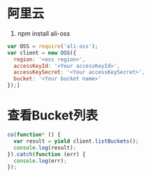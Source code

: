 # 阿里云

1. npm install ali-oss

```javascript
var OSS = require('ali-oss');
var client = new OSS({
  region: '<oss region>',
  accessKeyId: '<Your accessKeyId>',
  accessKeySecret: '<Your accessKeySecret>',
  bucket: '<Your bucket name>'
});]
```


# 查看Bucket列表
```javascript
co(function* () {
  var result = yield client.listBuckets();
  console.log(result);
}).catch(function (err) {
  console.log(err);
});
```